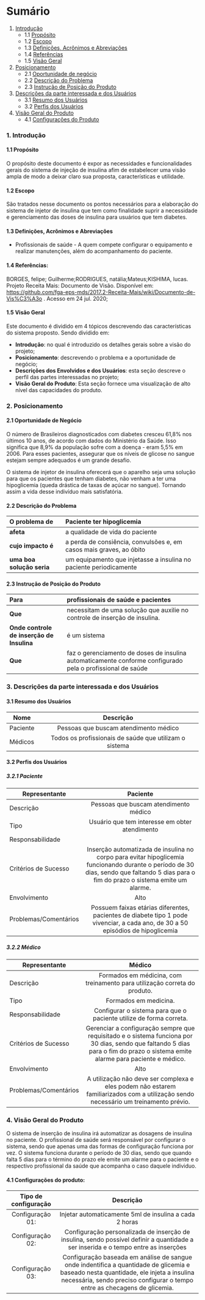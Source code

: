 # Sumário

1. [Introdução](#intro)<br>
    - 1.1 [Propósito](#prop)
    - 1.2 [Escopo](#escop)
    - 1.3 [Definições, Acrônimos e Abreviações](#def)
    - 1.4 [Referências]()
    - 1.5 [Visão Geral]()
2. [Posicionamento](#position)
    - 2.1 [Oportunidade de negócio]()
    - 2.2 [Descrição do Problema]()
    - 2.3 [Instrução de Posição do Produto]()
3. [Descrições da parte interessada e dos Usuários]()
    - 3.1 [Resumo dos Usuários]()
    - 3.2 [Perfis dos Usuários]()
4. [Visão Geral do Produto]()
    - 4.1 [Configurações do Produto]()


### <a name="intro">1. Introdução</a>

#### <a name="prop">1.1 Propósito</a>
 O propósito deste documento é expor as necessidades e funcionalidades gerais do sistema de injeção de insulina afim de estabelecer uma visão ampla de modo a deixar claro sua proposta, características e utilidade.

#### <a name="escop">1.2 Escopo</a>

 São tratados nesse documento os pontos necessários para a elaboração do sistema de injetor de insulina que tem como finalidade suprir a necessidade e  gerenciamento das doses de insulina para usuários que tem diabetes.

#### <a name="def">1.3 Definições, Acrônimos e Abreviações</a>
- Profissionais de saúde - A quem compete configurar o equipamento e realizar manutenções, além do acompanhamento do paciente.
 
 #### 1.4 Referências:
 BORGES, felipe; Guilherme;RODRIGUES, natália;Mateus;KISHIMA, lucas. Projeto Receita Mais: Documento de Visão. Disponível em: https://github.com/fga-eps-mds/2017.2-Receita-Mais/wiki/Documento-de-Vis%C3%A3o . Acesso em 24 jul. 2020;

 #### 1.5 Visão Geral

 Este documento é dividido em 4 tópicos descrevendo das características do sistema proposto. Sendo dividido em:
 -  **Introdução**: no qual é introduzido os detalhes gerais sobre a visão do projeto;
 - **Posicionamento**: descrevendo o problema e a oportunidade de negócio;
 - **Descrições dos Envolvidos e dos Usuários**: esta seção descreve o perfil das partes interessadas no projeto;
 - **Visão Geral do Produto**: Esta seção fornece uma visualização de alto nível das capacidades do produto.

### <a name="position">2. Posicionamento</a>

#### 2.1 Oportunidade de Negócio

O número de Brasileiros diagnosticados com diabetes cresceu 61,8% nos últimos 10 anos, de acordo com dados do Ministério da Saúde. Isso significa que 8,9% da população sofre com a doença - eram 5,5% em 2006. Para esses pacientes, assegurar que os níveis de glicose no sangue estejam sempre adequados é um grande desafio.

O sistema de injetor de insulina oferecerá que o aparelho seja uma solução para que os pacientes que tenham diabetes, não venham a ter uma hipoglicemia (queda drástica de taxas de açúcar no sangue). Tornando assim a vida desse indivíduo mais satisfatória.
#### 2.2 Descrição do Problema


O problema de   | Paciente ter hipoglicemia
:--------- | :------
**afeta** | a qualidade de vida do paciente
**cujo impacto é** | a perda de consiência, convulsões e, em casos mais graves, ao óbito
**uma boa solução seria** | um equipamento que injetasse a insulina no paciente periodicamente

#### 2.3 Instrução de Posição do Produto

Para | profissionais de saúde e pacientes
:---- | :----
**Que** | necessitam de uma solução que auxilie no controle de inserção de insulina.
**Onde controle de inserção de Insulina** | é um sistema
**Que** | faz o gerenciamento de doses de insulina automaticamente conforme configurado pela o profissional de saúde

### 3. Descrições da parte interessada e dos Usuários

#### 3.1 Resumo dos Usuários

| Nome        | Descrição           | 
| ------------- |:-------------:| 
| Paciente      | Pessoas que buscam atendimento médico | 
| Médicos      | Todos os profissionais de saúde que utilizam o sistema      |   

#### 3.2 Perfis dos Usuários

##### 3.2.1 Paciente

| Representante        | Paciente     
| ------------- |:-------------: 
| Descrição      | Pessoas que buscam atendimento médico  
| Tipo      |       Usuário que tem interesse em obter atendimento
| Responsabilidade | -
| Critérios de Sucesso | Inserção automatizada de insulina no corpo para evitar hipoglicemia funcionando durante o período de 30 dias, sendo que faltando 5 dias para o fim do prazo o sistema emite um alarme.
| Envolvimento | Alto
| Problemas/Comentários | Possuem faixas etárias diferentes, pacientes de diabete tipo 1 pode vivenciar, a cada ano, de 30 a 50 episódios de hipoglicemia

##### 3.2.2 Médico

| Representante        | Médico     
| ------------- |:-------------: 
| Descrição      | Formados em médicina, com treinamento para utilização correta do produto.  
| Tipo      | Formados em medicina.
| Responsabilidade | Configurar o sistema para que o paciente utilize de forma correta.
| Critérios de Sucesso | Gerenciar a configuração sempre que requisitado e o sistema funciona por 30 dias, sendo que faltando 5 dias para o fim do prazo o sistema emite alarme para paciente e médico.
| Envolvimento | Alto
| Problemas/Comentários | A utilização não deve ser complexa e eles podem não estarem familiarizados com a utilização sendo necessário um treinamento prévio.

### 4. Visão Geral do Produto

O sistema de inserção de insulina irá automatizar as dosagens de insulina no paciente. O profissional de saúde será responsável por configurar o sistema, sendo que apenas uma das formas de configuração funciona por vez. O sistema funciona durante o período de 30 dias, sendo que quando falta 5 dias para o término do prazo ele emite um alarme para o paciente e o respectivo profissional da saúde que acompanha o caso daquele individuo.

#### 4.1 Configurações do produto:

| Tipo de configuração | Descrição
:----: | :----:
Configuração 01: | Injetar automaticamente 5ml de insulina a cada 2 horas
| Configuração 02: | Configuração personalizada de inserção de insulina, sendo possível definir a quantidade a ser inserida e o tempo entre as inserções
| Configuração 03: | Configuração baseada em análise de sangue onde indentifica a quantidade de glicemia e baseado nesta quantidade, ele injeta a insulina necessária, sendo preciso configurar o tempo entre as checagens de glicemia.








